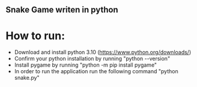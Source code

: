 ## Snake Game writen in python

# How to run:

- Download and install python 3.10 (https://www.python.org/downloads/)
- Confirm your python installation by running "python --version"
- Install pygame by running "python -m pip install pygame"
- In order to run the application run the following command "python snake.py"